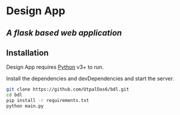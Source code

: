 # Design App
## _A flask based web application_

## Installation

Design App requires [Python](https://www.python.org/ftp/python/3.9.6/Python-3.9.6.tar.xz) v3+ to run.

Install the dependencies and devDependencies and start the server.

```sh
git clone https://github.com/UtpalDas6/bdl.git
cd bdl
pip install -r requirements.txt
python main.py
```
